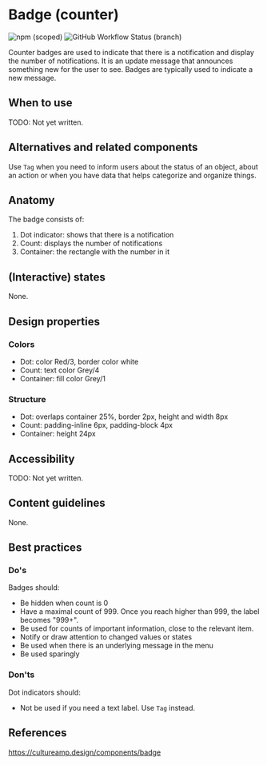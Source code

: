 # Badge (counter)

![npm (scoped)](https://img.shields.io/npm/v/@gemeente-denhaag/badge-counter?logo=npm&style=flat-square)
![GitHub Workflow Status (branch)](https://img.shields.io/github/workflow/status/Gemeente-Denhaag/denhaag-component-library/Build%20and%20deploy%20Storybook%20to%20Azure%20Web%20App/main?logo=github&style=flat-square)

Counter badges are used to indicate that there is a notification and display the number of notifications. It is an
update message that announces something new for the user to see. Badges are typically used to indicate a new message.

## When to use

TODO: Not yet written.

## Alternatives and related components

Use `Tag` when you need to inform users about the status of an object, about an action or when you have data that helps
categorize and organize things.

## Anatomy

The badge consists of:

1. Dot indicator: shows that there is a notification
2. Count: displays the number of notifications
3. Container: the rectangle with the number in it

## (Interactive) states

None.

## Design properties

### Colors

- Dot: color Red/3, border color white
- Count: text color Grey/4
- Container: fill color Grey/1

### Structure

- Dot: overlaps container 25%, border 2px, height and width 8px
- Count: padding-inline 6px, padding-block 4px
- Container: height 24px

## Accessibility

TODO: Not yet written.

## Content guidelines

None.

## Best practices

### Do's

Badges should:

- Be hidden when count is 0
- Have a maximal count of 999. Once you reach higher than 999, the label becomes "999+".
- Be used for counts of important information, close to the relevant item.
- Notify or draw attention to changed values or states
- Be used when there is an underlying message in the menu
- Be used sparingly

### Don'ts

Dot indicators should:

- Not be used if you need a text label. Use `Tag` instead.

## References

https://cultureamp.design/components/badge
